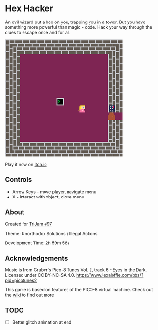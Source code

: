 # Hex Hacker
An evil wizard put a hex on you, trapping you in a tower.
But you have something more powerful than magic - code.
Hack your way through the clues to escape once and for all.

[![Princess in locked room with computer terminal](screenshots/cover.png)](https://caterpillargames.itch.io/hex-hacker)

Play it now on [itch.io](https://caterpillargames.itch.io/hex-hacker)

## Controls
* Arrow Keys - move player, navigate menu
* X - interact with object, close menu




## About
Created for [TriJam #97](https://itch.io/jam/trijam-97/entries)

Theme: Unorthodox Solutions / Illegal Actions

Development Time: 2h 59m 58s

## Acknowledgements
Music is from Gruber's Pico-8 Tunes Vol. 2, track 6 - Eyes in the Dark.
Licensed under CC BY-NC-SA 4.0.
https://www.lexaloffle.com/bbs/?pid=picotunes2

This game is based on features of the PICO-8 virtual machine.
Check out the [wiki](https://pico-8.fandom.com/wiki/Memory) to find out more


## TODO
- [ ] Better glitch animation at end

